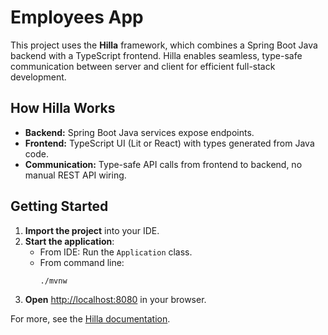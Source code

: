 # Employees App

This project uses the **Hilla** framework, which combines a Spring Boot Java backend with a TypeScript frontend. Hilla enables seamless, type-safe communication between server and client for efficient full-stack development.

## How Hilla Works

- **Backend:** Spring Boot Java services expose endpoints.
- **Frontend:** TypeScript UI (Lit or React) with types generated from Java code.
- **Communication:** Type-safe API calls from frontend to backend, no manual REST API wiring.

## Getting Started

1. **Import the project** into your IDE.
2. **Start the application**:
   - From IDE: Run the `Application` class.
   - From command line:
     ```bash
     ./mvnw
     ```
3. **Open** [http://localhost:8080](http://localhost:8080) in your browser.

For more, see the [Hilla documentation](https://hilla.dev/docs).